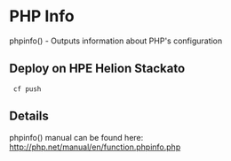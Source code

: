 # PHP Info

phpinfo() - Outputs information about PHP's configuration

## Deploy on HPE Helion Stackato

     cf push

## Details

phpinfo() manual can be found here: http://php.net/manual/en/function.phpinfo.php
